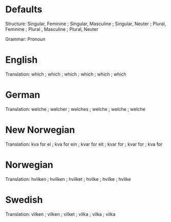 Defaults
========

Structure: Singular, Feminine ; Singular, Masculine ; Singular, Neuter ;
           Plural, Feminine   ; Plural , Masculine  ; Plural, Neuter

Grammar:   Pronoun


English
=======

Translation: which ; which ; which ;
             which ; which ; which



German
======

Translation: welche ; welcher ; welches ;
             welche ; welche  ; welche



New Norwegian
=============

Translation: kva for ei ; kva for ein ; kvar for eit ;
             kvar for   ; kvar for    ; kva  for



Norwegian
=========

Translation: hvilken ; hvilken ; hvilket ;
             hvilke  ; hvilke  ; hvilke



Swedish
=======

Translation: vilken ; vilken ; vilket ;
             vilka  ; vilka  ; vilka
